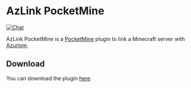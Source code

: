 # AzLink PocketMine

[![Chat](https://img.shields.io/discord/625774284823986183?color=5865f2&label=Discord&logo=discord&logoColor=fff&style=flat-square)](https://azuriom.com/discord)

AzLink PocketMine is a [PocketMine](https://pmmp.io/) plugin to link a Minecraft server with [Azuriom](https://azuriom.com/).

## Download

You can download the plugin [here](https://azuriom.com/azlink).
